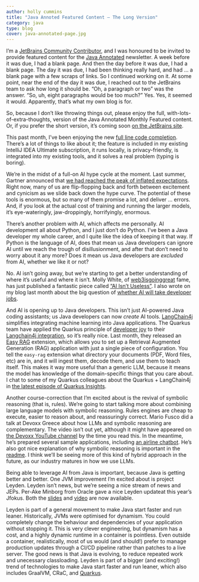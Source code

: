 ```yaml
---
author: holly cummins
title: "Java Annoted Featured Content – The Long Version"
category: java
type: blog
cover: java-annotated-page.jpg
---
```


I’m a [JetBrains Community Contributor](https://www.jetbrains.com/lp/jetbrains-community-contributor/), and I was honoured to be invited to provide featured content for the [Java Annotated](https://www.jetbrains.com/lp/jam/) newsletter. A week before it was due, I had a blank page. And then the day before it was due, I had a blank page. The day it was due, I had been thinking really hard, and had … a blank page with a few scraps of links. So I continued working on it. At some point, near the end of the day it was due, I reached out to the JetBrains team to ask how long it should be. “Oh, a paragraph or two” was the answer. “So, uh, eight paragraphs would be too much?” Yes. Yes, it seemed it would. Apparently, that’s what my own blog is for. 

So, because I don’t like throwing things out, please enjoy the full, with-lots-of-extra-thoughts, version of the Java Annotated Monthly Featured content. Or, if you prefer the short version, it’s coming soon [on the JetBrains site](https://blog.jetbrains.com/idea/2024/04/java-annotated-monthly-may-2024/).

This past month, I’ve been enjoying the new [full line code completion](https://www.jetbrains.com/help/idea/full-line-code-completion.html). There’s a lot of things to like about it; the feature is included in my existing IntelliJ IDEA Ultimate subscription, it runs locally, is privacy-friendly, is integrated into my existing tools, and it solves a real problem (typing is boring).

We’re in the midst of a full-on AI hype cycle at the moment. Last summer, Gartner announced that [we had reached the peak of inflated expectations](https://www.gartner.com/en/newsroom/press-releases/2023-08-16-gartner-places-generative-ai-on-the-peak-of-inflated-expectations-on-the-2023-hype-cycle-for-emerging-technologies). Right now, many of us are flip-flopping back and forth between excitement and cynicism as we slide back down the hype curve. The potential of these tools is enormous, but so many of them promise a lot, and deliver … errors. And, if you look at the actual cost of training and running the larger models, it’s eye-wateringly, jaw-droppingly, horrifyingly, enormous.

There’s another problem with AI, which affects me personally. AI development all about Python, and I just don’t do Python. I’ve been a Java developer my whole career, and I quite like the idea of keeping it that way. If Python is the language of AI, does that mean us Java developers can ignore AI until we reach the trough of disillusionment, and after that don’t need to worry about it any more? Does it mean us Java developers are _excluded_ from AI, whether we like it or not?

No. AI isn’t going away, but we’re starting to get a better understanding of where it’s useful and where it isn’t. Molly White, of [web3isgoinggreat](https://www.web3isgoinggreat.com/) fame, has just published a fantastic piece called [“AI Isn’t Useless”](https://www.citationneeded.news/ai-isnt-useless/). I also wrote on my blog last month about the big question of [whether AI will take developer jobs](https://hollycummins.com/will-ai-take-our-jobs/).

And AI is opening up to Java developers. This isn’t just AI-powered Java coding assistants; us Java developers can now _create_ AI tools. [LangChain4j](https://github.com/langchain4j/langchain4j) simplifies integrating machine learning into Java applications. The Quarkus team have applied the Quarkus principle of [developer joy](https://quarkus.io/developer-joy/) to their [Langchain4j integration](https://quarkus.io/blog/quarkus-meets-langchain4j/), so it’s really nice. Last month, they released an [Easy RAG](https://docs.quarkiverse.io/quarkus-langchain4j/dev/easy-rag.html) extension, which allows you to set up a Retrieval Augmented Generation (RAG) application with just a single piece of configuration. You tell the `easy-rag` extension what directory your documents (PDF, Word files, etc) are in, and it will ingest them, decode them, and use them to teach itself. This makes it way more useful than a generic LLM, because it means the model has knowledge of the domain-specific things that you care about. I chat to some of my Quarkus colleagues about the Quarkus + LangChain4j in [the latest episode of Quarkus Insights](https://www.youtube.com/watch?v=EeR_8HMFwN4). 

Another course-correction that I’m excited about is the revival of symbolic reasoning (that is, rules). We’re going to start talking more about combining large language models with symbolic reasoning. Rules engines are cheap to execute, easier to reason about, and reassuringly correct. Mario Fusco did a talk at Devoxx Greece about how LLMs and symbolic reasoning are complementary. The video isn’t out yet, although it might have appeared on [the Devoxx YouTube channel](https://www.youtube.com/@DevoxxForever) by the time you read this. In the meantime, he’s prepared several sample applications, including [an airline chatbot](https://github.com/mariofusco/quarkus-drools-llm?tab=readme-ov-file#the-airline-chatbot-example). He’s also got nice explanation of why symbolic reasoning is important in the [readme](https://github.com/mariofusco/quarkus-drools-llm). I think we’ll be seeing more of this kind of hybrid approach in the future, as our industry matures in how we use LLMs.

Being able to leverage AI from Java is important, because Java is getting better and better. One JVM improvement I’m excited about is project Leyden. Leyden isn’t news, but we’re seeing a nice stream of news and JEPs. Per-Ake Minborg from Oracle gave a nice Leyden updateat this year’s Jfokus. Both the [slides](https://www.jfokus.se/jfokus24-preso/Project-Leyden--Capturing-Lightning-in-a-Bottle.pdf) and [video](https://www.youtube.com/watch?v=CeO9RaJhjxg) are now available. 

Leyden is part of a general movement to make Java start faster and run leaner. Historically, JVMs were optimised for dynamism. You could completely change the behaviour and dependencies of your application without stopping it. This is very clever engineering, but dynamism has a cost, and a highly dynamic runtime in a container is pointless. Even outside a container, realistically, most of us would (and should!) prefer to manage production updates through a CI/CD pipeline rather than patches to a live server. The good news is that Java is evolving, to reduce repeated work and unecessary classloading. Leyden is part of a bigger (and exciting!) trend of technologies to make Java start faster and run leaner, which also includes GraalVM, CRaC, and [Quarkus](http://quarkus.io).
